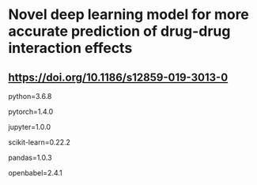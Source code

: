 # Novel deep learning model for more accurate prediction of drug-drug interaction effects

## https://doi.org/10.1186/s12859-019-3013-0



python=3.6.8

pytorch=1.4.0

jupyter=1.0.0

scikit-learn=0.22.2

pandas=1.0.3

openbabel=2.4.1
